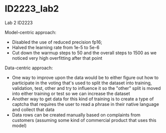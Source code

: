 # ID2223_lab2
Lab 2 ID2223

Model-centric approach:
  - Disabled the use of reduced precision fp16;
  - Halved the learning rate from 1e-5 to 5e-6
  - Cut down the warmup steps to 50 and the overall steps to 1500 as we noticed very high overfitting after that point

Data-centric approach:
  - One way to improve upon the data would be to either figure out how to participate in the voting that's used to split the dataset into training, validation, test, other and try to influence it so the "other" split is moved into either training or test so we can increase the dataset
  - Another way to get data for this kind of training is to create a type of captcha that requires the user to read a phrase in their native language and collect that data
  - Data rows can be created manually based on complaints from customers (assuming some kind of commercial product that uses this model)
